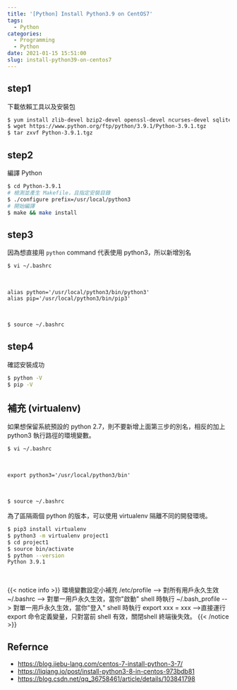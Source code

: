 ```yaml
---
title: '[Python] Install Python3.9 on CentOS7'
tags:
  - Python
categories:
  - Programming
  - Python
date: 2021-01-15 15:51:00
slug: install-python39-on-centos7
---
```


## step1
下載依賴工具以及安裝包
```sh
$ yum install zlib-devel bzip2-devel openssl-devel ncurses-devel sqlite-devel readline-devel tk-devel gcc make libffi-devel wget
$ wget https://www.python.org/ftp/python/3.9.1/Python-3.9.1.tgz
$ tar zxvf Python-3.9.1.tgz
```

<!--more-->

## step2
編譯 Python
```sh
$ cd Python-3.9.1
# 檢測並產生 Makefile，且指定安裝目錄
$ ./configure prefix=/usr/local/python3
# 開始編譯
$ make && make install
```
## step3
因為想直接用 `python` command 代表使用 python3，所以新增別名
```sh
$ vi ~/.bashrc
```

</br>

```
alias python='/usr/local/python3/bin/python3'
alias pip='/usr/local/python3/bin/pip3'
```

</br>

```sh
$ source ~/.bashrc
```

## step4
確認安裝成功
```sh
$ python -V
$ pip -V
```

## 補充 (virtualenv)
如果想保留系統預設的 python 2.7，則不要新增上面第三步的別名，相反的加上 python3 執行路徑的環境變數。
```sh
$ vi ~/.bashrc
```

</br>

```
export python3='/usr/local/python3/bin'
```

</br>

```sh
$ source ~/.bashrc
```
為了區隔兩個 python 的版本，可以使用 virtualenv 隔離不同的開發環境。
```sh
$ pip3 install virtualenv
$ python3 -m virtualenv project1
$ cd project1
$ source bin/activate
$ python --version
Python 3.9.1
```

</br>

{{< notice info >}}
環境變數設定小補充
/etc/profile --> 對所有用戶永久生效
~/.bashrc --> 對單一用戶永久生效，當你"啟動" shell 時執行
~/.bash_profile --> 對單一用戶永久生效，當你"登入" shell 時執行
export xxx = xxx -->直接運行 export 命令定義變量，只對當前 shell 有效，關閉shell 終端後失效。
{{< /notice >}}


## Refernce
- https://blog.jiebu-lang.com/centos-7-install-python-3-7/
- https://liqiang.io/post/install-python3-8-in-centos-973bdb81
- https://blog.csdn.net/qq_36758461/article/details/103841798